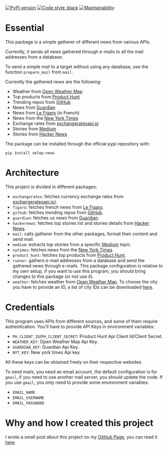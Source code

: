 [![PyPI version](https://badge.fury.io/py/smlep-news.svg)](https://badge.fury.io/py/smlep-news)
[![Code style: black](https://img.shields.io/badge/code%20style-black-000000.svg)](https://github.com/psf/black)
[![Maintainability](https://api.codeclimate.com/v1/badges/0a7fa5b1833812224f02/maintainability)](https://codeclimate.com/github/Smlep/smlepNews/maintainability)

Essential
=========

This package is a simple gatherer of different news from various APIs.

Currently, it sends all news gathered through e-mails to all the mail addresses from a database.

To send a simple mail to a target without using any database, use the function `prepare_mail` from `mail`.

Currently the gathered news are the following:

- Weather from [Open Weather Map](https://openweathermap.org)
- Top products from [Product Hunt](https://www.producthunt.com)
- Trending repos from [GitHub](https://github.com)
- News from [Guardian](https://www.theguardian.com)
- News from [Le Figaro](http://www.lefigaro.fr) (in French)
- News from the [New York Times](https://www.nytimes.com/)
- Exchange rates from [exchangeratesapi.io](https://exchangeratesapi.io/)
- Stories from [Medium](https://medium.com)
- Stories from [Hacker News](https://news.ycombinator.com/)

The package can be installed through the official pypi repository with:

```
pip install smlep-news
```

Architecture
============

This project is divided in different packages:

- `exchangerates`: fetches currency exchange rates from [exchangeratesapi.io/](https://exchangeratesapi.io/).
- `figaro`: fetches french news from [Le Figaro](http://www.lefigaro.fr).
- `github`: fetches trending repos from [GitHub](https://github.com).
- `guardian`: fetches us news from [Guardian](https://www.theguardian.com).
- `hackernews`: fetches top stories list and stories details from [Hacker News](https://news.ycombinator.com/).
- `mail`: calls gatherer from the other packages, format their content and send mail.
- `medium`: extracts top stories from a specific [Medium](https://medium.com) topic.
- `nytimes`: fetches news from the [New York Times](https://www.nytimes.com/)
- `product_hunt`: fetches top products from [Product Hunt](https://www.producthunt.com).
- `runner`: gathers e-mail addresses from a database and send the gathered news through e-mails. This package configuration is relative to my own setup, if you want to use this program, you should bring changes to this package (or not use it).
- `weather`: fetches weather from [Open Weather Map](https://openweathermap.org). To choose the city you have to provide an ID, a list of city IDs can be downloaded [here](http://bulk.openweathermap.org/sample/).

Credentials
===========

This program uses APIs from different sources, and some of them require authentication.
You'll have to provide API Keys in environment variables:

- `PH_CLIENT_ID`/`PH_CLIENT_SECRET`: Product Hunt Api Client Id/Client Secret.
- `WEATHER_KEY`: Open Weather Map Api Key.
- `GUARDIAN_KEY`: Guardian Api Key.
- `NYT_KEY`: New york times Api key

All these keys can be obtained freely on their respective websites.

To send mails, you need an email account, the default configuration is for `gmail`,
if you need to use another mail server, you should update the code. If you use
`gmail`, you only need to provide some environment variables:

- `EMAIL_NAME`
- `EMAIL_USERNAME`
- `EMAIL_PASSWORD`

Why and how I created this project
==================================

I wrote a small post about this project on my [GitHub Page](https://smlep.github.io), you can read it [here](https://smlep.github.io/jekyll/update/2019/02/01/smlepnews.html).
